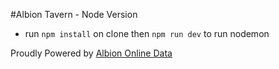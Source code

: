 #Albion Tavern - Node Version
- run `npm install` on clone then `npm run dev` to run nodemon

Proudly Powered by
[Albion Online Data](https://www.albion-online-data.com/)